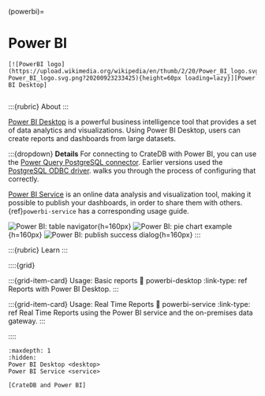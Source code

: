 (powerbi)=
# Power BI

```{div} .float-right
[![PowerBI logo](https://upload.wikimedia.org/wikipedia/en/thumb/2/20/Power_BI_logo.svg/192px-Power_BI_logo.svg.png?20200923233425){height=60px loading=lazy}][Power BI Desktop]
```
```{div} .clearfix
```

:::{rubric} About
:::

[Power BI Desktop] is a powerful business intelligence tool that provides a set of
data analytics and visualizations. Using Power BI Desktop, users can create reports
and dashboards from large datasets.

:::{dropdown} **Details**
For connecting to CrateDB with Power BI, you can use the [Power Query PostgreSQL connector].
Earlier versions used the [PostgreSQL ODBC driver]. [](project:#powerbi-desktop) walks
you through the process of configuring that correctly.

[Power BI Service] is an online data analysis and visualization tool, making it
possible to publish your dashboards, in order to share them with others.
{ref}`powerbi-service` has a corresponding usage guide.

![Power BI: table navigator](https://cratedb.com/docs/crate/howtos/en/latest/_images/powerbi-table-navigator.png){h=160px}
![Power BI: pie chart example](https://cratedb.com/docs/crate/howtos/en/latest/_images/powerbi-pie-chart.png){h=160px}
![Power BI: publish success dialog](https://cratedb.com/docs/crate/howtos/en/latest/_images/powerbi-publish-success.png){h=160px}
:::

:::{rubric} Learn
:::

::::{grid}

:::{grid-item-card} Usage: Basic reports
:link: powerbi-desktop
:link-type: ref
Reports with Power BI Desktop.
:::

:::{grid-item-card} Usage: Real Time Reports
:link: powerbi-service
:link-type: ref
Real Time Reports using the Power BI service and the on-premises data gateway.
:::

::::

```{toctree}
:maxdepth: 1
:hidden:
Power BI Desktop <desktop>
Power BI Service <service>
```


```{seealso}
[CrateDB and Power BI]
```

[CrateDB and Power BI]: https://cratedb.com/integrations/cratedb-and-power-bi
[PostgreSQL ODBC driver]: https://odbc.postgresql.org/
[Power BI Desktop]: https://powerbi.microsoft.com/en-us/desktop/
[Power BI Service]: https://powerbi.microsoft.com/en-us/
[Power Query PostgreSQL connector]: https://learn.microsoft.com/en-us/power-query/connectors/postgresql
